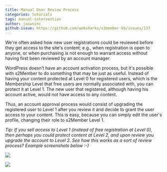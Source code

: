 ```yaml
---
title: Manual User Review Process
categories: tutorials
tags: manual-intervention
author: jaswsinc
github-issue: https://github.com/websharks/s2member-kb/issues/137
---
```


We're often asked how new user registrations could be reviewed before they get access to the site's content; e.g., when registration is open to anyone, or when purchasing is not enough to warrant access without having first been reviewed by an account manager.

WordPress doesn&rsquo;t have an account activation process, but it's possible with s2Member to do something that may be just as useful. Instead of having your content protected at Level 0 for registered users, which is the Membership Level that free users are normally associated with, you can protect it at Level 1. The new user that registered, although having his account active, would _not_ have access to any content.

Thus, an account approval process would consist of upgrading the registered user to Level 1 after you review it and decide to grant the user access to your content. This is easy, because you can simply edit the user's profile, changing their role to s2Member Level 1.

_Tip: If you sell access to Level 1 (instead of free registration at Level 0), then perhaps you could protect content at Level 2, and upon review you upgrade the account to Level 2. See how this works as a sort of review process? Example screenshots below :-)_

![](https://www.filepicker.io/api/file/8dp8mtjwT6uHJePuN0p0#.png)

![](https://www.filepicker.io/api/file/yYPbu75TeefnRdSmf0OC#.png)
